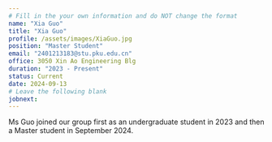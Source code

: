 ```yaml
---
# Fill in the your own information and do NOT change the format
name: "Xia Guo"
title: "Xia Guo"
profile: /assets/images/XiaGuo.jpg
position: "Master Student"
email: "2401213183@stu.pku.edu.cn"
office: 3050 Xin Ao Engineering Blg
duration: "2023 - Present"
status: Current
date: 2024-09-13
# Leave the following blank
jobnext: 
---
```


Ms Guo joined our group first as an undergraduate student in 2023 and then a Master student in September 2024. 
